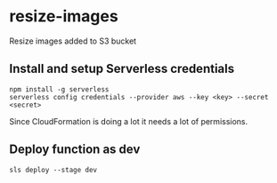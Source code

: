 # resize-images
Resize images added to S3 bucket

## Install and setup Serverless credentials
```
npm install -g serverless
serverless config credentials --provider aws --key <key> --secret <secret>
```
Since CloudFormation is doing a lot it needs a lot of permissions.

## Deploy function as dev
```
sls deploy --stage dev
```

